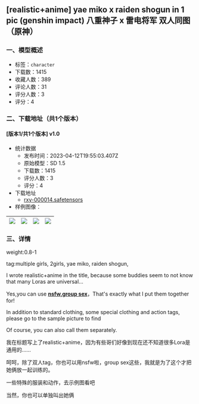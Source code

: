 ## [realistic+anime] yae miko x raiden shogun in 1 pic (genshin impact) 八重神子 x 雷电将军 双人同图 （原神）
### 一、模型概述

- 标签：`character`
- 下载数：1415
- 收藏人数：389
- 评论人数：31
- 评分人数：3
- 评分：4

### 二、下载地址（共1个版本）

#### [版本1/共1个版本] v1.0

- 统计数据
  - 发布时间：2023-04-12T19:55:03.407Z
  - 原始模型：SD 1.5
  - 下载数：1415
  - 评分人数：3
  - 评分：4
- 下载地址
  - [rxy-000014.safetensors](https://civitai.com/api/download/models/43992)
- 样例图像：

| <img src="https://image.civitai.com/xG1nkqKTMzGDvpLrqFT7WA/cc8affe8-c480-47a6-e9c6-1c809f9cd300/width=450/487453.jpeg" /> | <img src="https://image.civitai.com/xG1nkqKTMzGDvpLrqFT7WA/8e227b18-90c5-429f-afea-d78947d7a700/width=450/480131.jpeg" /> | <img src="https://image.civitai.com/xG1nkqKTMzGDvpLrqFT7WA/8c69b247-f756-4c66-af28-c986ab7f0500/width=450/480130.jpeg" /> | <img src="https://image.civitai.com/xG1nkqKTMzGDvpLrqFT7WA/7e2e8cb8-5afb-4ba9-5a87-58f5e76ed200/width=450/480124.jpeg" /> |
| ---- | ---- | ---- | ---- |


### 三、详情
<p>weight:0.8-1</p><p>tag:multiple girls, 2girls, yae miko, raiden shogun,</p><p> I wrote realistic+anime in the title, because some buddies seem to not know that many Loras are universal...</p><p>Yes,you can use <strong><u>nsfw,group sex</u></strong>，That's exactly what I put them together for!</p><p>In addition to standard clothing, some special clothing and action tags, please go to the sample picture to find</p><p>Of course, you can also call them separately.</p><p>我在标题写上了realistic+anime，因为有些哥们好像到现在还不知道很多Lora是通用的……</p><p>呵呵，除了双人tag，你也可以用nsfw啦，group sex这些，我就是为了这个才把她俩放一起训练的。</p><p>一些特殊的服装和动作，去示例图看吧</p><p>当然，你也可以单独叫出她俩</p>